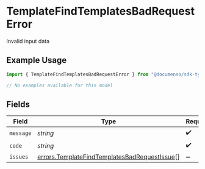 # TemplateFindTemplatesBadRequestError

Invalid input data

## Example Usage

```typescript
import { TemplateFindTemplatesBadRequestError } from "@documenso/sdk-typescript/models/errors";

// No examples available for this model
```

## Fields

| Field                                                                                                        | Type                                                                                                         | Required                                                                                                     | Description                                                                                                  |
| ------------------------------------------------------------------------------------------------------------ | ------------------------------------------------------------------------------------------------------------ | ------------------------------------------------------------------------------------------------------------ | ------------------------------------------------------------------------------------------------------------ |
| `message`                                                                                                    | *string*                                                                                                     | :heavy_check_mark:                                                                                           | N/A                                                                                                          |
| `code`                                                                                                       | *string*                                                                                                     | :heavy_check_mark:                                                                                           | N/A                                                                                                          |
| `issues`                                                                                                     | [errors.TemplateFindTemplatesBadRequestIssue](../../models/errors/templatefindtemplatesbadrequestissue.md)[] | :heavy_minus_sign:                                                                                           | N/A                                                                                                          |